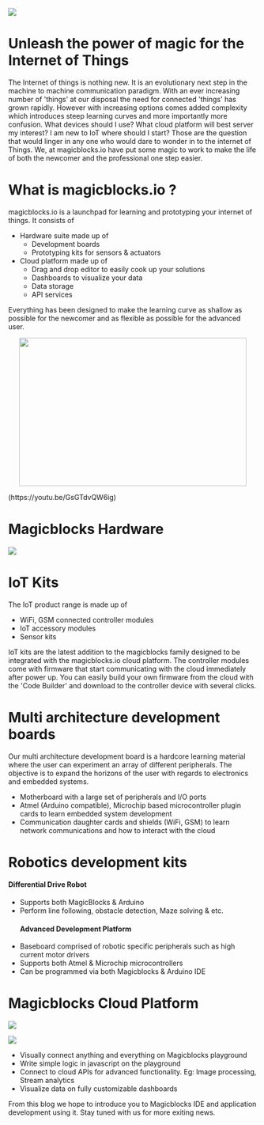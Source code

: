 ![](Images/magic.jpg)

# Unleash the power of magic for the Internet of Things
The Internet of things is nothing new. It is an evolutionary next step in the machine to machine communication paradigm. With an ever increasing number of 'things' at our disposal the need for connected 'things' has grown rapidly. However with increasing options comes added complexity which introduces steep learning curves and more importantly more confusion. What devices should I use? What cloud platform will best server my interest? I am new to IoT where should I start? Those are the question that would linger in any one who would dare to wonder in to the internet of Things. We, at magicblocks.io have put some magic to work to make the life of both the newcomer and the professional one step easier.

# What is magicblocks.io ?
magicblocks.io is a launchpad for learning and prototyping your internet of things. It consists of 
- Hardware suite made up of
    - Development boards
    - Prototyping kits for sensors & actuators
- Cloud platform made up of
    - Drag and drop editor to easily cook up your solutions
    - Dashboards to visualize your data
    - Data storage
    - API services
    
Everything has been designed to make the learning curve as shallow as possible for the newcomer and as flexible as possible for the advanced user. 
<p align="center">
  <img width="460" height="300" src=Images/Screenshot%20(33).png>
</p>(https://youtu.be/GsGTdvQW6ig)

# Magicblocks Hardware
![](Images/h3.png)

# IoT Kits

The IoT product range is made up of 

- WiFi, GSM connected controller modules 
- IoT accessory modules
- Sensor kits

IoT kits are the latest addition to the magicblocks family designed to be integrated with the magicblocks.io cloud platform. The controller modules come with firmware that start communicating with the cloud immediately after power up. You can easily build your own firmware from the cloud with the 'Code Builder' and download to the controller device with several clicks.

# Multi architecture development boards

Our multi architecture development board is a hardcore learning material where the user can experiment an array of different peripherals. The objective is to expand the horizons of the user with regards to electronics and embedded systems.

- Motherboard with a large set of peripherals and I/O ports 
- Atmel (Arduino compatible), Microchip based microcontroller plugin cards to learn embedded system development 
- Communication daughter cards and shields (WiFi, GSM) to learn network communications and how to interact with the cloud

# Robotics development kits
   ####   Differential Drive Robot
- Supports both MagicBlocks & Arduino
- Perform line following, obstacle detection, Maze solving & etc.
   #### Advanced Development Platform
- Baseboard comprised of robotic specific peripherals such as high current motor drivers
- Supports both Atmel & Microchip microcontrollers
- Can be programmed via both Magicblocks & Arduino IDE

# Magicblocks Cloud Platform

![](Images/h1.png)

![](Images/h2.png)

- Visually connect anything and everything on Magicblocks playground
- Write simple logic in javascript on the playground
- Connect to cloud APIs for advanced functionality. Eg: Image processing, Stream analytics
- Visualize data on fully customizable dashboards

From this blog we hope to introduce you to Magicblocks IDE and application development using it. Stay tuned with us for more exiting news.

